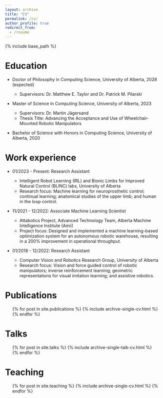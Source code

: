 ```yaml
---
layout: archive
title: "CV"
permalink: /cv/
author_profile: true
redirect_from:
  - /resume
---
```


{% include base_path %}

Education
======
* Doctor of Philosophy in Computing Science, University of Alberta, 2028 (expected)
  * Supervisors: Dr. Matthew E. Taylor and Dr. Patrick M. Pilarski

* Master of Science in Computing Science, University of Alberta, 2023
  * Supervisors: Dr. Martin Jägersand
  * Thesis Title: Advancing the Acceptance and Use of Wheelchair-Mounted Robotic Manipulators

* Bachelor of Science with Honors in Computing Science, University of Alberta, 2020

Work experience
======
* 01/2023 - Present: Research Assistant
  * Intelligent Robot Learning (IRL) and Bionic Limbs for Improved Natural Control (BLINC) labs, University of Alberta
  * Research focus: Machine learning for neuroprosthetic control; continual learning; anatomical studies of the upper limb; and human in the loop control.

* 11/2021 - 12/2022: Associate Machine Learning Scientist
  * Attabotics Project, Advanced Technology Team, Alberta Machine Intelligence Institute (Amii)
  * Project focus: Designed and implemented a machine learning-based optimization system for an autonomous robotic warehouse, resulting in a 200% improvement in operational throughput.

* 01/2018 - 12/2022: Research Assistant
  * Computer Vision and Robotics Research Group, University of Alberta
  * Research focus: Vision and force guided control of robotic manipulators; inverse reinforcement learning; geometric representations for visual imitation learning; and assistive robotics.
  
<!-- Skills
======
* Skill 1
* Skill 2
  * Sub-skill 2.1
  * Sub-skill 2.2
  * Sub-skill 2.3
* Skill 3 -->

Publications
======
  <ul>{% for post in site.publications %}
    {% include archive-single-cv.html %}
  {% endfor %}</ul>
  
Talks
======
  <ul>{% for post in site.talks %}
    {% include archive-single-talk-cv.html %}
  {% endfor %}</ul>
  
Teaching
======
  <ul>{% for post in site.teaching %}
    {% include archive-single-cv.html %}
  {% endfor %}</ul>
  
<!-- Service and leadership
======
* Reviewer for... -->
